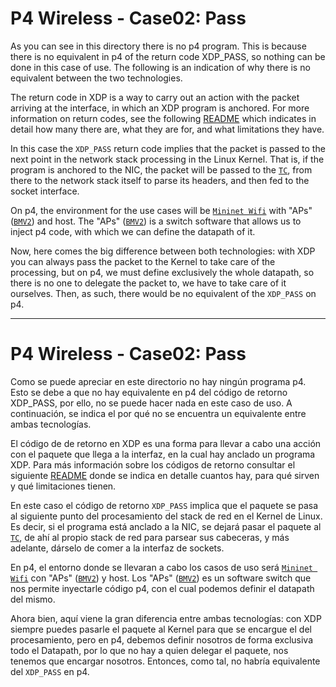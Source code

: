# P4 Wireless - Case02: Pass

As you can see in this directory there is no p4 program. This is because there is no equivalent in p4 of the return code XDP_PASS, so nothing can be done in this case of use. The following is an indication of why there is no equivalent between the two technologies.

The return code in XDP is a way to carry out an action with the packet arriving at the interface, in which an XDP program is anchored. For more information on return codes, see the following [README](https://github.com/davidcawork/TFG/tree/master/src/use_cases/xdp/case03) which indicates in detail how many there are, what they are for, and what limitations they have. 

In this case the ``XDP_PASS`` return code implies that the packet is passed to the next point in the network stack processing in the Linux Kernel. That is, if the program is anchored to the NIC, the packet will be passed to the [``TC``](http://man7.org/linux/man-pages/man8/tc.8.html), from there to the network stack itself to parse its headers, and then fed to the socket interface.

On p4, the environment for the use cases will be [``Mininet Wifi``](https://github.com/davidcawork/mininet_wifi) with "APs" ([``BMV2``](https://github.com/p4lang/behavioral-model)) and host. The "APs" ([``BMV2``](https://github.com/p4lang/behavioral-model)) is a switch software that allows us to inject p4 code, with which we can define the datapath of it.

Now, here comes the big difference between both technologies: with XDP you can always pass the packet to the Kernel to take care of the processing, but on p4, we must define exclusively the whole datapath, so there is no one to delegate the packet to, we have to take care of it ourselves. Then, as such, there would be no equivalent of the ``XDP_PASS`` on p4.

---


# P4 Wireless - Case02: Pass

Como se puede apreciar en este directorio no hay ningún programa p4. Esto se debe a que no hay equivalente en p4 del código de retorno XDP_PASS, por ello, no se puede hacer nada en este caso de uso. A continuación, se indica el por qué no se encuentra un equivalente entre ambas tecnologías.

El código de de retorno en XDP es una forma para llevar a cabo una acción con el paquete que llega a la interfaz, en la cual hay anclado un programa XDP. Para más información sobre los códigos de retorno consultar el siguiente [README](https://github.com/davidcawork/TFG/tree/master/src/use_cases/xdp/case03) donde se indica en detalle cuantos hay, para qué sirven y qué limitaciones tienen. 

En este caso el código de retorno ``XDP_PASS`` implica que el paquete se pasa al siguiente punto del procesamiento del stack de red en el Kernel de Linux. Es decir, si el programa está anclado a la NIC, se dejará pasar el paquete al [``TC``](http://man7.org/linux/man-pages/man8/tc.8.html), de ahí al propio stack de red para parsear sus cabeceras, y más adelante, dárselo de comer a la interfaz de sockets.

En p4, el entorno donde se llevaran a cabo los casos de uso será [``Mininet Wifi``](https://github.com/davidcawork/mininet_wifi) con "APs" ([``BMV2``](https://github.com/p4lang/behavioral-model)) y host. Los "APs" ([``BMV2``](https://github.com/p4lang/behavioral-model)) es un software switch que nos permite inyectarle código p4, con el cual podemos definir el datapath del mismo.

Ahora bien, aquí viene la gran diferencia entre ambas tecnologías: con XDP siempre puedes pasarle el paquete al Kernel para que se encargue el del procesamiento, pero en p4, debemos definir nosotros de forma exclusiva todo el Datapath, por lo que no hay a quien delegar el paquete, nos tenemos que encargar nosotros. Entonces, como tal, no habría equivalente del ``XDP_PASS`` en p4.
